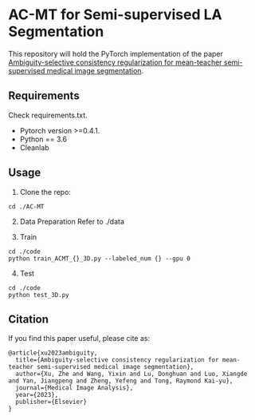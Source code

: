 # AC-MT for Semi-supervised LA Segmentation

This repository will hold the PyTorch implementation of the paper [Ambiguity-selective consistency regularization for mean-teacher semi-supervised medical image segmentation](https://www.sciencedirect.com/science/article/pii/S1361841523001408). 

## Requirements
Check requirements.txt.
* Pytorch version >=0.4.1.
* Python == 3.6 
* Cleanlab

## Usage

1. Clone the repo:
```
cd ./AC-MT
```

2. Data Preparation
Refer to ./data


3. Train
```
cd ./code
python train_ACMT_{}_3D.py --labeled_num {} --gpu 0
```

4. Test 
```
cd ./code
python test_3D.py
```


## Citation

If you find this paper useful, please cite as:
```
@article{xu2023ambiguity,
  title={Ambiguity-selective consistency regularization for mean-teacher semi-supervised medical image segmentation},
  author={Xu, Zhe and Wang, Yixin and Lu, Donghuan and Luo, Xiangde and Yan, Jiangpeng and Zheng, Yefeng and Tong, Raymond Kai-yu},
  journal={Medical Image Analysis},
  year={2023},
  publisher={Elsevier}
}
```
